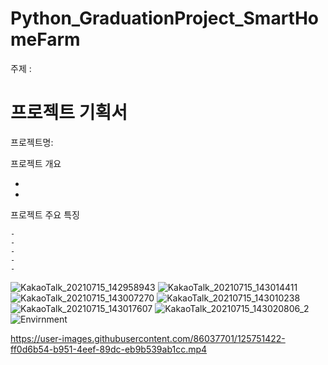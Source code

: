 
# Python_GraduationProject_SmartHomeFarm

주제 : 

# 프로젝트 기획서

  프로젝트명: 

  프로젝트 개요

   - 
   -

   
  프로젝트 주요 특징

    - 
    - 
    - 
    - 
    - 
    
![KakaoTalk_20210715_142958943](https://user-images.githubusercontent.com/86037701/125751281-3f84e088-43bc-40ce-b28f-83b112ff4fd4.jpg)
![KakaoTalk_20210715_143014411](https://user-images.githubusercontent.com/86037701/125751346-d6f93d60-09b5-4595-8824-58e8486d4544.jpg)
![KakaoTalk_20210715_143007270](https://user-images.githubusercontent.com/86037701/125751351-0e7d64b0-1f6a-4d42-9662-76b0a4f5388e.jpg)
![KakaoTalk_20210715_143010238](https://user-images.githubusercontent.com/86037701/125751367-30a2c3f2-f426-4cd2-b55e-6af618b56fde.jpg)
![KakaoTalk_20210715_143017607](https://user-images.githubusercontent.com/86037701/125751375-e4753d74-3e4a-4dcc-ba05-420762c4c6d4.jpg)
![KakaoTalk_20210715_143020806_2](https://user-images.githubusercontent.com/86037701/125751380-7db60042-b6fe-46e6-9aa1-89b1c2ae1500.jpg)
![Envirnment](https://user-images.githubusercontent.com/86037701/125752354-b1155095-b4fc-4d47-b263-c01191c822f4.jpg)


https://user-images.githubusercontent.com/86037701/125751422-ff0d6b54-b951-4eef-89dc-eb9b539ab1cc.mp4

